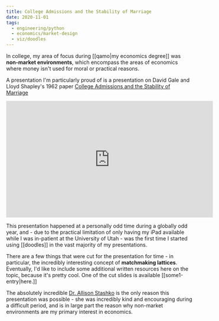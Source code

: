```yaml
---
title: College Admissions and the Stability of Marriage
date: 2020-11-01
tags:
  - engineering/python
  - economics/market-design
  - viz/doodles
---
```

In college, my area of focus during [[qamo|my economics degree]] was **non-market environments**, which encompass the areas of economics where money isn't used for moral or practical reasons.

A presentation I'm particularly proud of is a presentation on David Gale and Lloyd Shapley's 1962 paper [College Admissions and the Stability of Marriage](https://www.eecs.harvard.edu/cs286r/courses/fall09/papers/galeshapley.pdf)

<iframe width="560" height="315" src="https://www.youtube.com/embed/lMFQp3wN-cg?si=WyU4VG0KnmL9BqIc" title="YouTube video player" frameborder="0" allow="accelerometer; autoplay; clipboard-write; encrypted-media; gyroscope; picture-in-picture; web-share" allowfullscreen></iframe>

This presentation happened at a personally odd time during a globally odd year, and - due to the practical limitation of only having my iPad available while I was in-patient at the University of Utah - was the first time I started using [[doodles]] in the vast majority of my presentations.

There are a few things that were cut for the presentation for time - in particular, the incredibly interesting concept of **matchmaking lattices**. Eventually, I'd like to include some additional written resources here on the topic, because it's pretty cool. One of the cut slides is available [[some1-entry|here.]]

The absolutely incredible [Dr. Allison Stashko](https://sites.google.com/view/allisonstashko/home) is the only reason this presentation was possible - she was incredibly kind and encouraging during a difficult period, and is in large part the reason why non-market environments are my primary interest in economics.
